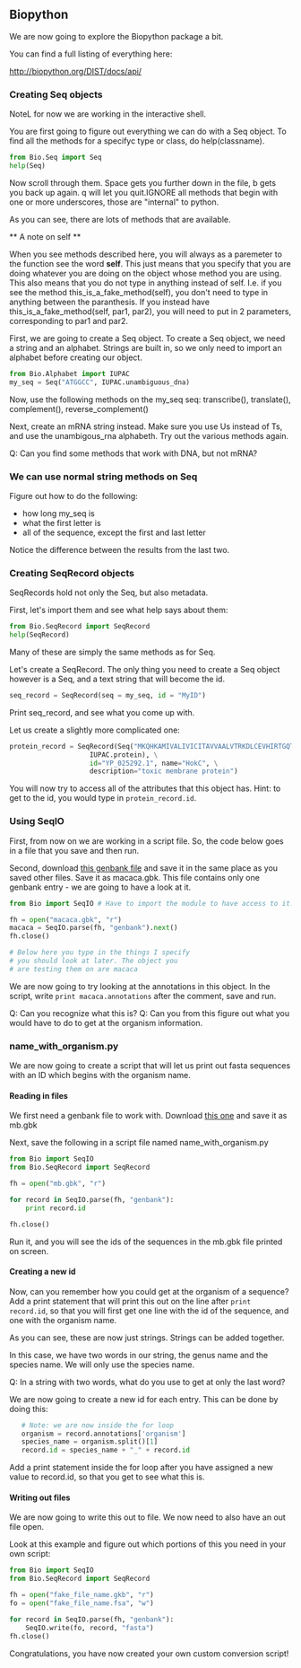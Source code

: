 ## Biopython ##

We are now going to explore the Biopython package a bit.

You can find a full listing of everything here:

http://biopython.org/DIST/docs/api/


### Creating Seq objects ###


NoteL for now we are working in the interactive shell.

You are first going to figure out everything we can do with a Seq object. To find all the methods for a specifyc type or class, do help(classname).

```python
from Bio.Seq import Seq
help(Seq)
```

Now scroll through them. Space gets you further down in the file, b gets you back up again. q will let you quit.IGNORE all methods that begin with one or more underscores, those are "internal" to python. 

As you can see, there are lots of methods that are available. 

** A note on self **

When you see methods described here, you will always as a paremeter to the function see the word **self**. This just means that you specify that you are doing whatever you are doing on the object whose method you are using. This also means that you do not type in anything instead of self. I.e. if you see the method this_is_a_fake_method(self), you don't need to type in anything between the paranthesis. If you instead have this_is_a_fake_method(self, par1, par2), you will need to put in 2 parameters, corresponding to par1 and par2.


First, we are going to create a Seq object. To create a Seq object, we need a string and an alphabet. Strings are built in, so we only need to import an alphabet before creating our object.

```python
from Bio.Alphabet import IUPAC
my_seq = Seq("ATGGCC", IUPAC.unambiguous_dna)
```
Now, use the following methods on the my_seq seq: transcribe(), translate(), complement(), reverse_complement()

Next, create an mRNA string instead. Make sure you use Us instead of Ts, and use the unambigous_rna alphabeth. Try out the various methods again. 

Q: Can you find some methods that work with DNA, but not mRNA?

### We can use normal string methods on Seq ###

Figure out how to do the following:

- how long my_seq is
- what the first letter is
- all of the sequence, except the first and last letter

Notice the difference between the results from the last two.


### Creating SeqRecord objects ###

SeqRecords hold not only the Seq, but also metadata. 

First, let's import them and see what help says about them:

```python
from Bio.SeqRecord import SeqRecord
help(SeqRecord)

```

Many of these are simply the same methods as for Seq.

Let's create a SeqRecord. The only thing you need to create a Seq object however is a Seq, and a text string that will become the id.

```python
seq_record = SeqRecord(seq = my_seq, id = "MyID")
```

Print seq_record, and see what you come up with.

Let us create a slightly more complicated one:

```python
protein_record = SeqRecord(Seq("MKQHKAMIVALIVICITAVVAALVTRKDLCEVHIRTGQTEVAVF", \
                    IUPAC.protein), \
                    id="YP_025292.1", name="HokC", \
                    description="toxic membrane protein")
```

You will now try to access all of the attributes that this object has. Hint: to get to the id, you would type in `protein_record.id`.



### Using SeqIO ###

First, from now on we are working in a script file. So, the code below goes in a file that you save and then run.

Second, download [this genbank file](mb.gbk) and save it in the same place as you saved other files. Save it as macaca.gbk. This file contains only one genbank entry - we are going to have a look at it.

```python
from Bio import SeqIO # Have to import the module to have access to it.

fh = open("macaca.gbk", "r")
macaca = SeqIO.parse(fh, "genbank").next()
fh.close()

# Below here you type in the things I specify 
# you should look at later. The object you
# are testing them on are macaca


```

We are now going to try looking at the annotations in this object. In the script, write `print macaca.annotations` after the comment, save and run.

Q: Can you recognize what this is?
Q: Can you from this figure out what you would have to do to get at the organism information.


### name_with_organism.py ###

We are now going to create a script that will let us print out fasta sequences with an ID which begins with the organism name.

#### Reading in files ####

We first need a genbank file to work with. Download [this one](mb.gbk) and save it as mb.gbk

Next, save the following in a script file named name_with_organism.py

```python
from Bio import SeqIO
from Bio.SeqRecord import SeqRecord

fh = open("mb.gbk", "r")

for record in SeqIO.parse(fh, "genbank"):
    print record.id

fh.close()
```

Run it, and you will see the ids of the sequences in the mb.gbk file printed on screen.

#### Creating a new id ####

Now, can you remember how you could get at the organism of a sequence? Add a print statement that will print this out
 on the line after `print record.id`, so that you will first get one line with the id of the sequence, and one with the organism name.

As you can see, these are now just strings. Strings can be added together. 

In this case, we have two words in our string, the genus name and the species name. We will only use the species name.

Q: In a string with two words, what do you use to get at only the last word?

We are now going to create a new id for each entry. This can be done by doing this:

```python
   # Note: we are now inside the for loop
   organism = record.annotations['organism']
   species_name = organism.split()[1]
   record.id = species_name + "_" + record.id
```

Add a print statement inside the for loop after you have assigned a new value to record.id, so that you get to see what this is.


#### Writing out files ####

We are now going to write this out to file. We now need to also have an out file open. 

Look at this example and figure out which portions of this you need in your own script:

```python
from Bio import SeqIO
from Bio.SeqRecord import SeqRecord

fh = open("fake_file_name.gkb", "r")
fo = open("fake_file_name.fsa", "w")

for record in SeqIO.parse(fh, "genbank"):
    SeqIO.write(fo, record, "fasta")
fh.close()

```

Congratulations, you have now created your own custom conversion script!